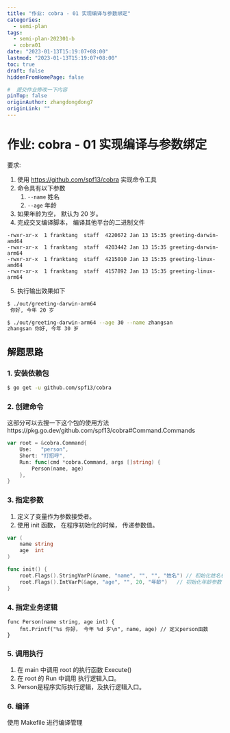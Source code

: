```yaml
---
title: "作业: cobra - 01 实现编译与参数绑定"
categories:
  - semi-plan 
tags:
  - semi-plan-202301-b 
  - cobra01
date: "2023-01-13T15:19:07+08:00"
lastmod: "2023-01-13T15:19:07+08:00"
toc: true
draft: false
hiddenFromHomePage: false

#  提交作业修改一下内容
pinTop: false
originAuthor: zhangdongdong7
originLink: ""
---
```



# 作业: cobra - 01 实现编译与参数绑定

要求:

1. 使用 https://github.com/spf13/cobra 实现命令工具
2. 命令具有以下参数
    1. `--name` 姓名
    2. `--age` 年龄
3. 如果年龄为空， 默认为 20 岁。
4. 完成交叉编译脚本， 编译其他平台的二进制文件

```
-rwxr-xr-x  1 franktang  staff  4220672 Jan 13 15:35 greeting-darwin-amd64
-rwxr-xr-x  1 franktang  staff  4203442 Jan 13 15:35 greeting-darwin-arm64
-rwxr-xr-x  1 franktang  staff  4215010 Jan 13 15:35 greeting-linux-amd64
-rwxr-xr-x  1 franktang  staff  4157892 Jan 13 15:35 greeting-linux-arm64
```

5. 执行输出效果如下

```bash
$ ./out/greeting-darwin-arm64
 你好, 今年 20 岁

$ ./out/greeting-darwin-arm64 --age 30 --name zhangsan
zhangsan 你好, 今年 30 岁
```

## 解题思路


### 1. 安装依赖包

```bash
$ go get -u github.com/spf13/cobra
```


### 2. 创建命令
这部分可以去搜一下这个包的使用方法https://pkg.go.dev/github.com/spf13/cobra#Command.Commands

```go
var root = &cobra.Command{
	Use:   "person",
	Short: "打招呼",
	Run: func(cmd *cobra.Command, args []string) {
		Person(name, age) 
	},
}
```

### 3. 指定参数


1. 定义了变量作为参数接受者。
2. 使用 init 函数， 在程序初始化的时候， 传递参数值。

```go
var (
	name string 
	age  int
)

func init() {
	root.Flags().StringVarP(&name, "name", "", "", "姓名") // 初始化姓名参数
	root.Flags().IntVarP(&age, "age", "", 20, "年龄")   // 初始化年龄参数
}
```

### 4. 指定业务逻辑
``` 
func Person(name string, age int) {
	fmt.Printf("%s 你好， 今年 %d 岁\n", name, age) // 定义person函数
}
```


### 5. 调用执行

1. 在 main 中调用 root 的执行函数 Execute()
2. 在 root 的 Run 中调用 执行逻辑入口。
3. Person是程序实际执行逻辑，及执行逻辑入口。

### 6. 编译

使用 Makefile 进行编译管理
